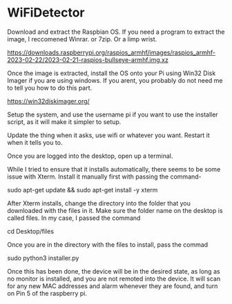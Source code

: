 # WiFiDetector
Download and extract the Raspbian OS. If you need a program to extract the image, I reccomened Winrar. or 7zip. Or a limp wrist. 

https://downloads.raspberrypi.org/raspios_armhf/images/raspios_armhf-2023-02-22/2023-02-21-raspios-bullseye-armhf.img.xz

Once the image is extracted, install the OS onto your Pi using Win32 Disk Imager if you are using windows. If you arent, you probably do not need me to tell you how to do this part. 

https://win32diskimager.org/

Setup the system, and use the username pi if you want to use the installer script, as it will make it simpler to setup.  

Update the thing when it asks, use wifi or whatever you want. Restart it when it tells you to. 

Once you are logged into the desktop, open up a terminal.

While I tried to ensure that it installs automatically, there seems to be some issue with Xterm.  Install it manually first with passing the command-

sudo apt-get update && sudo apt-get install -y xterm

After Xterm installs, change the directory into the folder that you downloaded with the files in it.  Make sure the folder name on the desktop is called files.   In my case, I passed the command

cd Desktop/files

Once you are in the directory with the files to install, pass the commad 

sudo python3 installer.py

Once this has been done, the device will be in the desired state, as long as no monitor is installed, and you are not remoted into the device.  It will scan for any new MAC addresses and alarm whenever they are found, and turn on Pin 5 of the raspberry pi. 

